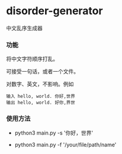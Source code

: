 # disorder-generator
中文乱序生成器

### 功能

将中文字符顺序打乱。

可接受一句话，或者一个文件。

对数字、英文，不影响。例如
```
输入 hello, world. 你好,世界
输出 hello, world. 好你,界世
```

### 使用方法

- python3 main.py -s '你好，世界'

- python3 main.py -f '/your/file/path/name'
